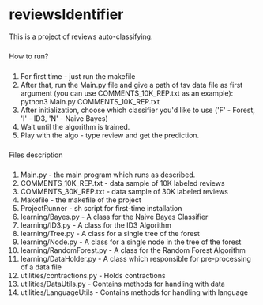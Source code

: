 # reviewsIdentifier
This is a project of reviews auto-classifying.

#####
How to run?
#####
1. For first time - just run the makefile
2. After that, run the Main.py file and give a path of tsv data file as
   first argument (you can use COMMENTS_10K_REP.txt as an example):
        python3 Main.py COMMENTS_10K_REP.txt
3. After initialization, choose which classifier you'd like to use ('F' - Forest, 'I' - ID3, 'N' - Naive Bayes)
4. Wait until the algorithm is trained.
5. Play with the algo - type review and get the prediction.

#####
Files description
#####
1. Main.py - the main program which runs as described.
2. COMMENTS_10K_REP.txt - data sample of 10K labeled reviews
3. COMMENTS_30K_REP.txt - data sample of 30K labeled reviews
4. Makefile - the makefile of the project
5. ProjectRunner - sh script for first-time installation
6. learning/Bayes.py - A class for the Naive Bayes Classifier
7. learning/ID3.py - A class for the ID3 Algorithm
8. learning/Tree.py - A class for a single tree of the forest
9. learning/Node.py - A class for a single node in the tree of the forest
10. learning/RandomForest.py - A class for the Random Forest Algorithm
11. learning/DataHolder.py - A class which responsible for pre-processing of a data file
12. utilities/contractions.py - Holds contractions
13. utilities/DataUtils.py - Contains methods for handling with data
14. utilities/LanguageUtils - Contains methods for handling with language